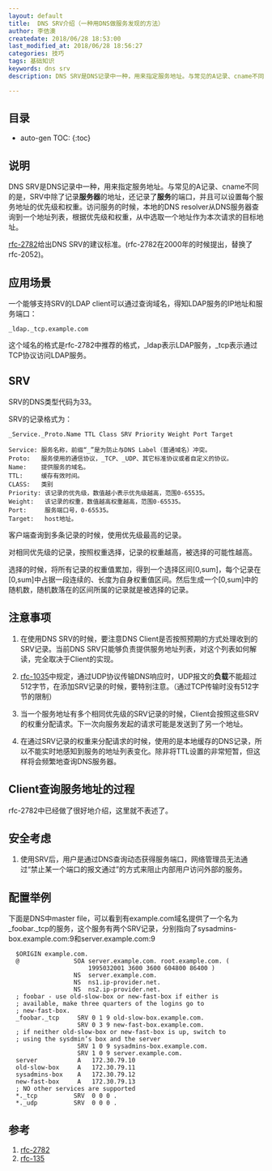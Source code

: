 ```yaml
---
layout: default
title:  DNS SRV介绍（一种用DNS做服务发现的方法）
author: 李佶澳
createdate: 2018/06/28 18:53:00
last_modified_at: 2018/06/28 18:56:27
categories: 技巧
tags: 基础知识
keywords: dns srv
description: DNS SRV是DNS记录中一种，用来指定服务地址。与常见的A记录、cname不同的是还记录了服务的端口，并且可以设置每个服务地址的优先级和权重。

---
```


## 目录
* auto-gen TOC:
{:toc}

## 说明

DNS SRV是DNS记录中一种，用来指定服务地址。与常见的A记录、cname不同的是，SRV中除了记录**服务器**的地址，还记录了**服务**的端口，并且可以设置每个服务地址的优先级和权重。访问服务的时候，本地的DNS resolver从DNS服务器查询到一个地址列表，根据优先级和权重，从中选取一个地址作为本次请求的目标地址。

[rfc-2782][1]给出DNS SRV的建议标准。(rfc-2782在2000年的时候提出，替换了rfc-2052)。

## 应用场景

一个能够支持SRV的LDAP client可以通过查询域名，得知LDAP服务的IP地址和服务端口：

    _ldap._tcp.example.com

这个域名的格式是rfc-2782中推荐的格式，\_ldap表示LDAP服务，\_tcp表示通过TCP协议访问LDAP服务。

## SRV

SRV的DNS类型代码为33。

SRV的记录格式为：

    _Service._Proto.Name TTL Class SRV Priority Weight Port Target
    
    Service: 服务名称，前缀“_”是为防止与DNS Label（普通域名）冲突。
    Proto:   服务使用的通信协议，_TCP、_UDP、其它标准协议或者自定义的协议。
    Name:    提供服务的域名。
    TTL:     缓存有效时间。
    CLASS:   类别
    Priority: 该记录的优先级，数值越小表示优先级越高，范围0-65535。
    Weight:   该记录的权重，数值越高权重越高，范围0-65535。     
    Port:     服务端口号，0-65535。
    Target:   host地址。

客户端查询到多条记录的时候，使用优先级最高的记录。

对相同优先级的记录，按照权重选择，记录的权重越高，被选择的可能性越高。

选择的时候，将所有记录的权重值累加，得到一个选择区间[0,sum]，每个记录在[0,sum]中占据一段连续的、长度为自身权重值区间。然后生成一个[0,sum]中的随机数，随机数落在的区间所属的记录就是被选择的记录。

## 注意事项

1.  在使用DNS SRV的时候，要注意DNS Client是否按照预期的方式处理收到的SRV记录。当前DNS SRV只能够负责提供服务地址列表，对这个列表如何解读，完全取决于Client的实现。

2.  [rfc-1035][2]中规定，通过UDP协议传输DNS响应时，UDP报文的**负载**不能超过512字节，在添加SRV记录的时候，要特别注意。（通过TCP传输时没有512字节的限制）

3.  当一个服务地址有多个相同优先级的SRV记录的时候，Client会按照这些SRV的权重分配请求。下一次向服务发起的请求可能是发送到了另一个地址。

4.  在通过SRV记录的权重来分配请求的时候，使用的是本地缓存的DNS记录，所以不能实时地感知到服务的地址列表变化。除非将TTL设置的非常短暂，但这样将会频繁地查询DNS服务器。

## Client查询服务地址的过程

rfc-2782中已经做了很好地介绍，这里就不表述了。

## 安全考虑

1.  使用SRV后，用户是通过DNS查询动态获得服务端口，网络管理员无法通过“禁止某一个端口的报文通过”的方式来阻止内部用户访问外部的服务。

## 配置举例

下面是DNS中master file，可以看到有example.com域名提供了一个名为\_foobar.\_tcp的服务，这个服务有两个SRV记录，分别指向了sysadmins-box.example.com:9和server.example.com:9

      $ORIGIN example.com.
      @               SOA server.example.com. root.example.com. (
                          1995032001 3600 3600 604800 86400 )
                      NS  server.example.com.
                      NS  ns1.ip-provider.net.
                      NS  ns2.ip-provider.net.
      ; foobar - use old-slow-box or new-fast-box if either is
      ; available, make three quarters of the logins go to
      ; new-fast-box.
      _foobar._tcp     SRV 0 1 9 old-slow-box.example.com.
                       SRV 0 3 9 new-fast-box.example.com.
      ; if neither old-slow-box or new-fast-box is up, switch to
      ; using the sysdmin’s box and the server
                       SRV 1 0 9 sysadmins-box.example.com.
                       SRV 1 0 9 server.example.com.
      server           A   172.30.79.10
      old-slow-box     A   172.30.79.11
      sysadmins-box    A   172.30.79.12
      new-fast-box     A   172.30.79.13
      ; NO other services are supported
      *._tcp          SRV  0 0 0 .
      *._udp          SRV  0 0 0 .

## 参考

1. [rfc-2782][1]
2. [rfc-135][2]

[1]: https://www.rfc-editor.org/rfc/pdfrfc/rfc2782.txt.pdf "rfc-2782"
[2]: https://www.rfc-editor.org/rfc/pdfrfc/rfc1035.txt.pdf "rfc-1035"
